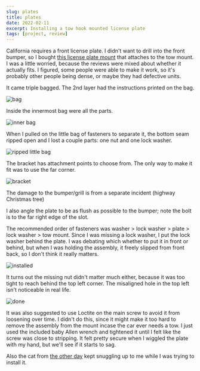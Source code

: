 ```yaml
---
slug: plates
title: plates
date: 2022-02-11
excerpt: Installing a tow hook mounted license plate
tags: [project, review]
---
```


<script>
  import Image from "$lib/components/base/image.svelte";
</script>

California requires a front license plate. I didn't want to drill into the front bumper, so I bought [this license plate mount](https://amzn.to/3BczzhP) that attaches to the tow mount. I was a little worried, because the reviews were mixed about whether it actually fits. I figured, some people were able to make it work, so it's probably other people being dense, or maybe they had defective units.

It came triple bagged. The 2nd layer had the instructions printed on the bag.

<Image
  path="posts/{slug}"
  filename="20220210_171941"
  figcaption="bag"
  alt="bag"
/>

Inside the innermost bag were all the parts.

<Image
  path="posts/{slug}"
  filename="20220210_172058"
  figcaption="inner bag"
  alt="inner bag"
/>

When I pulled on the little bag of fasteners to separate it, the bottom seam ripped open and I lost a couple parts: one nut and one lock washer.

<Image
  path="posts/{slug}"
  filename="20220210_180327"
  figcaption="ripped little bag"
  alt="ripped little bag"
/>

The bracket has attachment points to choose from. The only way to make it fit was to use the far corner.

<Image
  path="posts/{slug}"
  filename="bracket"
  figcaption="bracket"
  alt="bracket"
/>

The damage to the bumper/grill is from a separate incident (highway Christmas tree)

I also angle the plate to be as flush as possible to the bumper; note the bolt is to the far right edge of the slot.

The recommended order of fasteners was washer > lock washer > plate > lock washer > tow mount. Since I was missing a lock washer, I put the lock washer behind the plate. I was debating which whether to put it in front or behind, but when I was holding the assembly, it freely slipped from front back, so I don't think it really matters.

<Image
  path="posts/{slug}"
  filename="installed"
  figcaption="installed"
  alt="installed"
/>

It turns out the missing nut didn't matter much either, because it was too tight to reach behind the top left corner. The misaligned hole in the top left isn't noticeable in real life.

<Image
  path="posts/{slug}"
  filename="20220210_180214edit"
  figcaption="done"
  alt="done"
/>

It was also suggested to use Loctite on the main screw to avoid it from loosening over time. I didn't do this, since it might make it too hard to remove the assembly from the mount incase the car ever needs a tow. I just used the included baby Allen wrench and tightened it until I felt like the screw was close to stripping. It felt pretty secure when I wiggled the plate with my hand, but we'll see if it starts to sag.

Also the cat from [the other day](https://site.ihtfy.comm/cat/) kept snuggling up to me while I was trying to install it.

